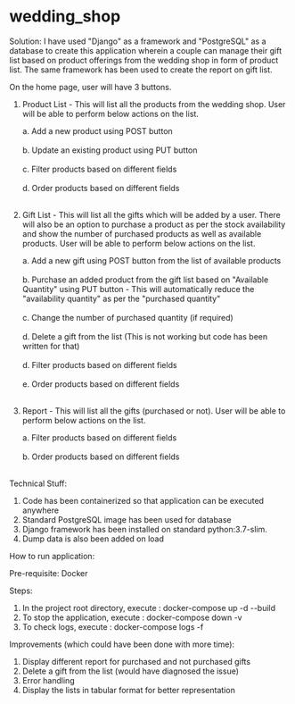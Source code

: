 # wedding_shop

Solution:
I have used "Django" as a framework and "PostgreSQL" as a database to create this application wherein a couple can
manage their gift list based on product offerings from the wedding shop in form of product list. The same framework has
been used to create the report on gift list.

On the home page, user will have 3 buttons.

1. Product List - This will list all the products from the wedding shop. User will be able to perform below
                  actions on the list.

    a. Add a new product using POST button <br></br>
    b. Update an existing product using PUT button <br></br>
    c. Filter products based on different fields <br></br>
    d. Order products based on different fields <br></br>

2. Gift List - This will list all the gifts which will be added by a user. There will also be an option to purchase a
               product as per the stock availability and show the number of purchased products as well as available
               products. User will be able to perform below actions on the list.

    a. Add a new gift using POST button from the list of available products<br></br>
    b. Purchase an added product from the gift list based on "Available Quantity" using PUT button - This will automatically reduce the "availability quantity" as          per the "purchased quantity"<br></br>
    c. Change the number of purchased quantity (if required)<br></br>
    d. Delete a gift from the list (This is not working but code has been written for that)<br></br>
    d. Filter products based on different fields<br></br>
    e. Order products based on different fields<br></br>

3. Report - This will list all the gifts (purchased or not). User will be able to perform below actions on the list.

    a. Filter products based on different fields<br></br>
    b. Order products based on different fields<br></br>


Technical Stuff:
1. Code has been containerized so that application can be executed anywhere
2. Standard PostgreSQL image has been used for database
3. Django framework has been installed on standard python:3.7-slim.
4. Dump data is also been added on load

How to run application:

Pre-requisite:
Docker

Steps:
1. In the project root directory, execute : docker-compose up -d --build
2. To stop the application, execute : docker-compose down -v
3. To check logs, execute : docker-compose logs -f


Improvements (which could have been done with more time):
1. Display different report for purchased and not purchased gifts
2. Delete a gift from the list (would have diagnosed the issue)
3. Error handling
4. Display the lists in tabular format for better representation

